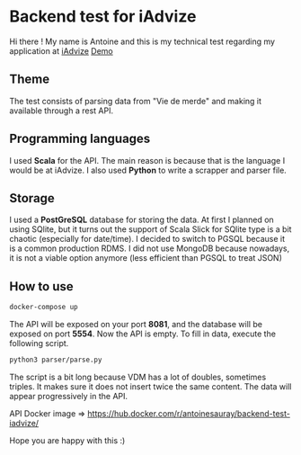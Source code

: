 # Backend test for iAdvize
Hi there ! My name is Antoine and this is my technical test regarding my application at [iAdvize](https://www.iadvize.com/fr/)
  [Demo](http://demo.sauray.com/api)

## Theme
The test consists of parsing data from "Vie de merde" and making it available through a rest API.

## Programming languages
I used **Scala** for the API. The main reason is because that is the language I would be at iAdvize. I also used **Python** to write a scrapper and parser file.

## Storage
I used a **PostGreSQL** database for storing the data. At first I planned on using SQlite, but it turns out the support of Scala Slick for SQlite type is a bit chaotic (especially for date/time). I decided to switch to PGSQL because it is a common production RDMS. I did not use MongoDB because nowadays, it is not a viable option anymore (less efficient than PGSQL to treat JSON)

## How to use
```bash 
docker-compose up
```
The API will be exposed on your port **8081**, and the database will be exposed on port **5554**.
Now the API is empty. To fill in data, execute the following script.
```bash 
python3 parser/parse.py
```
The script is a bit long because VDM has a lot of doubles, sometimes triples. It makes sure it does not insert twice the same content. The data will appear progressively in the API.

API Docker image => https://hub.docker.com/r/antoinesauray/backend-test-iadvize/

Hope you are happy with this :)
